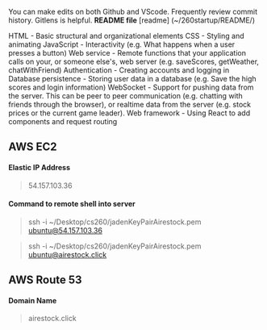 You can make edits on both Github and VScode.  Frequently review commit history.  Gitlens is helpful.
**README file**
[readme] (~/260startup/README/)

HTML - Basic structural and organizational elements
CSS - Styling and animating
JavaScript - Interactivity (e.g. What happens when a user presses a button)
Web service - Remote functions that your application calls on your, or someone else's, web server (e.g. saveScores, getWeather, chatWithFriend)
Authentication - Creating accounts and logging in
Database persistence - Storing user data in a database (e.g. Save the high scores and login information)
WebSocket - Support for pushing data from the server. This can be peer to peer communication (e.g. chatting with friends through the browser), or realtime data from the server (e.g. stock prices or the current game leader).
Web framework - Using React to add components and request routing

## AWS EC2

#### Elastic IP Address
> 54.157.103.36
#### Command to remote shell into server
> ssh -i ~/Desktop/cs260/jadenKeyPairAirestock.pem ubuntu@54.157.103.36

> ssh -i ~/Desktop/cs260/jadenKeyPairAirestock.pem ubuntu@airestock.click

## AWS Route 53

#### Domain Name
> airestock.click
